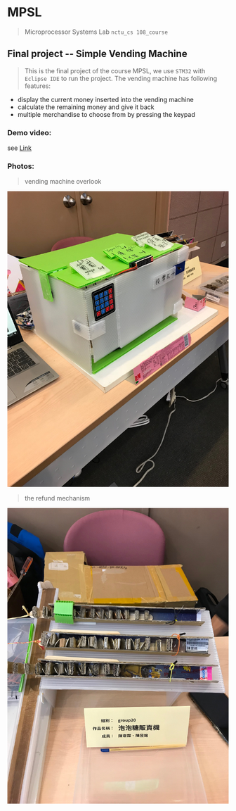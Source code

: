 # MPSL
> Microprocessor Systems Lab `nctu_cs 108_course`


## Final project -- Simple Vending Machine

>This is the final project of the course MPSL, we use `STM32` with `Eclipse IDE` to run the project. The vending machine has following features:

* display the current money inserted into the vending machine
* calculate the remaining money and give it back
* multiple merchandise to choose from by pressing the keypad

### Demo video:
see [Link](https://youtu.be/TQ2Dpd5fmPk)

### Photos:
> vending machine overlook

  ![image](https://github.com/william0206/MPSL/blob/master/vending_machine.jpg)

> the refund mechanism

  ![image](https://github.com/william0206/MPSL/blob/master/refund_mechanism.jpg)
